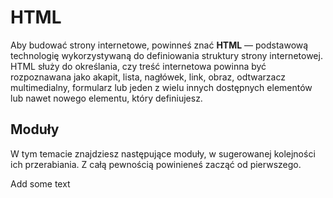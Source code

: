 # HTML
Aby budować strony internetowe, powinneś znać **HTML** — podstawową technologię wykorzystywaną do definiowania struktury strony internetowej. HTML służy do określania, czy treść internetowa powinna być rozpoznawana jako akapit, lista, nagłówek, link, obraz, odtwarzacz multimedialny, formularz lub jeden z wielu innych dostępnych elementów lub nawet nowego elementu, który definiujesz.

## Moduły
W tym temacie znajdziesz następujące moduły, w sugerowanej kolejności ich przerabiania. Z całą pewnością powinieneś zacząć od pierwszego.

Add some text
